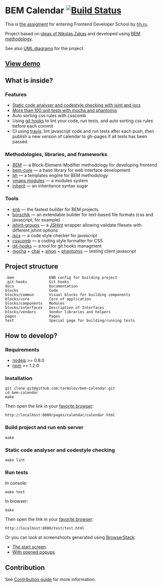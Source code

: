 # BEM Calendar [![Build Status](https://travis-ci.org/tarmolov/bem-calendar.png?branch=master)](https://travis-ci.org/tarmolov/bem-calendar)

This is [the assigment](doc/issue/README.en.md) for entering Frontend Developer School by [hh.ru](http://hh.ru/locale.do?language=EN).

Project based on [ideas of Nikolas Zakas](http://www.slideshare.net/nzakas/scalable-javascript-application-architecture) and developed using [BEM methodology](http://bem.info).

See also [UML diagrams](doc/uml/README.md) for the project.

## [View demo](http://tarmolov.github.io/bem-calendar/pages/calendar/calendar.html)

## What is inside?

### Features
  * [Static code analyser and codestyle checking with jsint and jscs](#static-code-analyser-and-codestyle-checking)
  * [More than 100 unit tests with mocha and phantomjs](#run-tests)
  * Auto sorting css rules with csscomb
  * Using [git hooks](http://github.com/tarmolov/git-hooks) to lint your code, run tests, and auto sorting css rules before each commit
  * CI using [travis](https://travis-ci.org/tarmolov/bem-calendar): lint javascript code and  run tests after each push, then publish a new version of calendar to gh-pages if all tests has been passed

### Methodologies, libraries, and frameworks
  * [BEM](http://bem.info/) — a Block-Element-Modifier methodology for developing frontend
  * [bem-core](https://github.com/bem/bem-core/) — a base library for web interface development
  * [bh](https://github.com/enb-make/bh) — a templates engine for BEM methodology
  * [ymaps modules](https://github.com/ymaps/modules) — a modules system
  * [inherit](https://github.com/dfilatov/node-inherit) — an inheritance syntax sugar

### Tools
  * [enb](http://enb-make.info) — the fastest builder for BEM projects
  * [borschik](https://github.com/bem/borschik) — an extendable builder for text-based file formats (css and javascript, for example)
  * [jshint-groups](https://github.com/ikokostya/jshint-groups) — a [JSHint](jshint.com) wrapper allowing validate filesets with different jshint options
  * [jscs](https://github.com/mdevils/node-jscs) — a code style checker for javascript
  * [csscomb](https://github.com/csscomb/csscomb.js) — a coding style formatter for CSS
  * [git-hooks](https://github.com/icefox/git-hooks) — a tool for git hooks managment
  * [mocha](http://visionmedia.github.io/mocha/) + [chai](http://chaijs.com/) + [sinon](http://sinonjs.org/) + [phantomjs](http://phantomjs.org/) — testing client javascript

## Project structure
```
.bem                ENB config for building project
.git-hooks          Git hooks
docs                Documentation
blocks              Code
blocks/common       Visual blocks for building components
blocks/core         Core of application
blocks/components   Modules
blocks/interfaces   Description of Interfaces
blocks/vendors      Vendor libraries and helpers
pages               Pages
test                Special page for building/running tests
```

## How to develop?

### Requirements
  * [nodejs](http://nodejs.org/) >= 0.8.0
  * [npm](http://npmjs.org) >= 1.2.0

### Installation
```
git clone git@github.com:tarmolov/bem-calendar.git
cd bem-calendar
make
```
Then open the link in your [favorite browser](http://browser.yandex.com/):
```
http://localhost:8080/pages/calendar/calendar.html
```
### Build project and run enb server
```
make
```

### Static code analyser and codestyle checking
```
make lint
```

### Run tests
In console:
```
make test
```

In browser:
```
make
```
Then open the link in your [favorite browser](http://browser.yandex.com/):
```
http://localhost:8080/test/test.html
```

Or you can look at screenshoots generated using [BrowserStack](http://www.browserstack.com/):
  * [The start screen](http://www.browserstack.com/screenshots/18d918bb9bb188f9df08b436be34835ad01735f7).
  * [With opened popups](http://www.browserstack.com/screenshots/0742d8374fe1836f15e8774719e465a2adade766).

## Contribution
See [Contribution guide](CONTRIBUTION.md) for more information.
